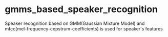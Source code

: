 # gmms_based_speaker_recognition
Speaker recognition based on GMM(Gaussian Mixture Model) and mfcc(mel-frequency-cepstrum-coefficients) is used for speaker's features
